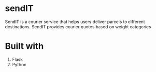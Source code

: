 # sendIT
SendIT is a courier service that helps users deliver parcels to different destinations. SendIT provides courier quotes based on weight categories

# Built with
1. Flask
2. Python
